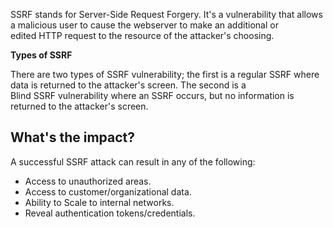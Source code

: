 SSRF stands for Server-Side Request Forgery. It's a vulnerability that allows a malicious user to cause the webserver to make an additional or edited HTTP request to the resource of the attacker's choosing.

**Types of SSRF**

There are two types of SSRF vulnerability; the first is a regular SSRF where data is returned to the attacker's screen. The second is a Blind SSRF vulnerability where an SSRF occurs, but no information is returned to the attacker's screen.

## **What's the impact?**

A successful SSRF attack can result in any of the following: 

- Access to unauthorized areas.
- Access to customer/organizational data.
- Ability to Scale to internal networks.
- Reveal authentication tokens/credentials.